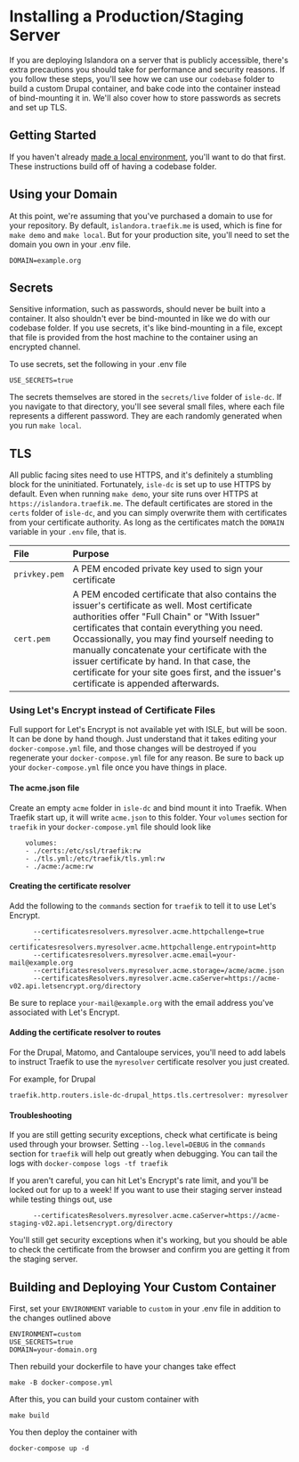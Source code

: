 # Installing a Production/Staging Server 

If you are deploying Islandora on a server that is publicly accessible, there's extra precautions you should take for
performance and security reasons. If you follow these steps, you'll see how we can use our `codebase` folder to build
a custom Drupal container, and bake code into the container instead of bind-mounting it in. We'll also cover how to
store passwords as secrets and set up TLS.
 
## Getting Started

If you haven't already [made a local environment](../docker-local), you'll want to do that first.  These instructions build off of having
a codebase folder.

## Using your Domain

At this point, we're assuming that you've purchased a domain to use for your repository.  By default, `islandora.traefik.me` is used, which
is fine for `make demo` and `make local`.  But for your production site, you'll need to set the domain you own in your .env file.

```
DOMAIN=example.org
```

## Secrets

Sensitive information, such as passwords, should never be built into a container.  It also shouldn't ever be bind-mounted in like we
do with our codebase folder.  If you use secrets, it's like bind-mounting in a file, except that file is provided from the host machine
to the container using an encrypted channel.

To use secrets, set the following in your .env file

```
USE_SECRETS=true
```

The secrets themselves are stored in the `secrets/live` folder of `isle-dc`.  If you navigate to that directory, you'll see several small
files, where each file represents a different password. They are each randomly generated when you run `make local`.

## TLS

All public facing sites need to use HTTPS, and it's definitely a stumbling block for the uninitiated.  Fortunately, `isle-dc` is
set up to  use HTTPS by default.  Even when running `make demo`, your site runs over HTTPS at `https://islandora.traefik.me`. The
default certificates are stored in the `certs` folder of `isle-dc`, and you can simply overwrite them with certificates from your
certificate authority.  As long as the certificates match the `DOMAIN` variable in your `.env` file, that is.

| File                 | Purpose                                                                                                                                                                                                                                                                     |
| :------------------- | :-------------------------------------------------------------------------------------------------------------------------------------------------------------------------------------------------------------------------------------------------------------------------- |
| `privkey.pem`               | A PEM encoded private key used to sign your certificate |
| `cert.pem` | A PEM encoded certificate that also contains the issuer's certificate as well. Most certificate authorities offer "Full Chain" or "With Issuer" certificates that contain everything you need.  Occassionally, you may find yourself needing to manually concatenate your certificate with the issuer certificate by hand. In that case, the certificate for your site goes first, and the issuer's certificate is appended afterwards. |

### Using Let's Encrypt instead of Certificate Files

Full support for Let's Encrypt is not available yet with ISLE, but will be soon.  It can be done by hand though.  Just understand that it takes editing your `docker-compose.yml` file, and those changes will be destroyed if you regenerate your `docker-compose.yml` file for any reason.  Be sure to back up your `docker-compose.yml` file once you have things in place.

#### The acme.json file
Create an empty `acme` folder in `isle-dc` and bind mount it into Traefik.  When Traefik start up, it will write `acme.json` to this folder. Your `volumes` section for
`traefik` in your `docker-compose.yml` file should look like

```
    volumes:
    - ./certs:/etc/ssl/traefik:rw
    - ./tls.yml:/etc/traefik/tls.yml:rw
    - ./acme:/acme:rw
```

#### Creating the certificate resolver

Add the following to the `commands` section for `traefik` to tell it to use Let's Encrypt.

```
      --certificatesresolvers.myresolver.acme.httpchallenge=true
      --certificatesresolvers.myresolver.acme.httpchallenge.entrypoint=http
      --certificatesresolvers.myresolver.acme.email=your-mail@example.org
      --certificatesresolvers.myresolver.acme.storage=/acme/acme.json
      --certificatesResolvers.myresolver.acme.caServer=https://acme-v02.api.letsencrypt.org/directory
```

Be sure to replace `your-mail@example.org` with the email address you've associated with Let's Encrypt.

#### Adding the certificate resolver to routes

For the Drupal, Matomo, and Cantaloupe services, you'll need to add labels to instruct Traefik to use the `myresolver` certificate resolver you just created.

For example, for Drupal

```
traefik.http.routers.isle-dc-drupal_https.tls.certresolver: myresolver
```

#### Troubleshooting

If you are still getting security exceptions, check what certificate is being used through your browser.  Setting `--log.level=DEBUG` in the `commands` section
for `traefik` will help out greatly when debugging.  You can tail the logs with `docker-compose logs -tf traefik`

If you aren't careful, you can hit Let's Encrypt's rate limit, and you'll be locked out for up to a week!  If you want to use their staging server instead
while testing things out, use 

```
      --certificatesResolvers.myresolver.acme.caServer=https://acme-staging-v02.api.letsencrypt.org/directory
```

You'll still get security exceptions when it's working, but you should be able to check the certificate from the browser and confirm you are
getting it from the staging server.

## Building and Deploying Your Custom Container

First, set your `ENVIRONMENT` variable to `custom` in  your .env file in addition to the changes outlined above

```
ENVIRONMENT=custom
USE_SECRETS=true
DOMAIN=your-domain.org
```

Then rebuild your dockerfile to have your changes take effect

```
make -B docker-compose.yml
```

After this, you can build your custom container with

```
make build
```

You then deploy the container with

```
docker-compose up -d
```
